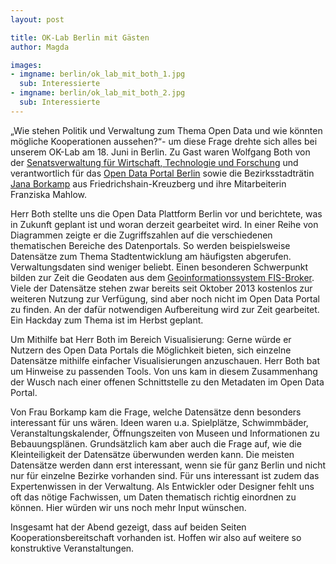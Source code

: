 ```yaml
---
layout: post

title: OK-Lab Berlin mit Gästen
author: Magda

images:
- imgname: berlin/ok_lab_mit_both_1.jpg
  sub: Interessierte
- imgname: berlin/ok_lab_mit_both_2.jpg
  sub: Interessierte
---
```



„Wie stehen Politik und Verwaltung zum Thema Open Data und wie könnten mögliche Kooperationen aussehen?“- um diese Frage drehte sich alles bei unserem OK-Lab am 18. Juni in Berlin. Zu Gast waren Wolfgang Both von der [Senatsverwaltung für Wirtschaft, Technologie und Forschung][] und verantwortlich für das [Open Data Portal Berlin][] sowie die Bezirksstadträtin [Jana Borkamp][] aus Friedrichshain-Kreuzberg und ihre Mitarbeiterin Franziska Mahlow.

Herr Both stellte uns die Open Data Plattform Berlin vor und berichtete, was in Zukunft geplant ist und woran derzeit gearbeitet wird. In einer Reihe von Diagrammen zeigte er die Zugriffszahlen auf die verschiedenen thematischen Bereiche des Datenportals. So werden beispielsweise Datensätze zum Thema Stadtentwicklung am häufigsten abgerufen. Verwaltungsdaten sind weniger beliebt. Einen besonderen Schwerpunkt bilden zur Zeit die Geodaten aus dem [Geoinformationssystem FIS-Broker][]. Viele der Datensätze stehen zwar bereits seit Oktober 2013 kostenlos zur weiteren Nutzung zur Verfügung, sind aber noch nicht im Open Data Portal zu finden. An der dafür notwendigen Aufbereitung wird zur Zeit gearbeitet. Ein Hackday zum Thema ist im Herbst geplant.

Um Mithilfe bat Herr Both im Bereich Visualisierung: Gerne würde er Nutzern des Open Data Portals die Möglichkeit bieten, sich einzelne Datensätze mithilfe einfacher Visualisierungen anzuschauen. Herr Both bat um Hinweise zu passenden Tools. Von uns kam in diesem Zusammenhang der Wusch nach einer offenen Schnittstelle zu den Metadaten im Open Data Portal.

Von Frau Borkamp kam die Frage, welche Datensätze denn besonders interessant für uns wären. Ideen waren u.a. Spielplätze, Schwimmbäder, Veranstaltungskalender, Öffnungszeiten von Museen und Informationen zu Bebauungsplänen. Grundsätzlich kam aber auch die Frage auf, wie die Kleinteiligkeit der Datensätze überwunden werden kann. Die meisten Datensätze werden dann erst interessant, wenn sie für ganz Berlin und nicht nur für einzelne Bezirke vorhanden sind.
Für uns interessant ist zudem das Expertenwissen in der Verwaltung. Als Entwickler oder Designer fehlt uns oft das nötige Fachwissen, um Daten thematisch richtig einordnen zu können. Hier würden wir uns noch mehr Input wünschen.

Insgesamt hat der Abend gezeigt, dass auf beiden Seiten Kooperationsbereitschaft vorhanden ist. Hoffen wir also auf weitere so konstruktive Veranstaltungen.

[Open Data Portal Berlin]: http://daten.berlin.de/
[Jana Borkamp]: http://www.berlin.de/ba-friedrichshain-kreuzberg/verwaltung/abteilungen/finanzen-kultur-und-weiterbildung/index.html
[Geoinformationssystem FIS-Broker]: http://www.stadtentwicklung.berlin.de/geoinformation/fis-broker/
[Senatsverwaltung für Wirtschaft, Technologie und Forschung]:http://www.berlin.de/sen/wtf/
